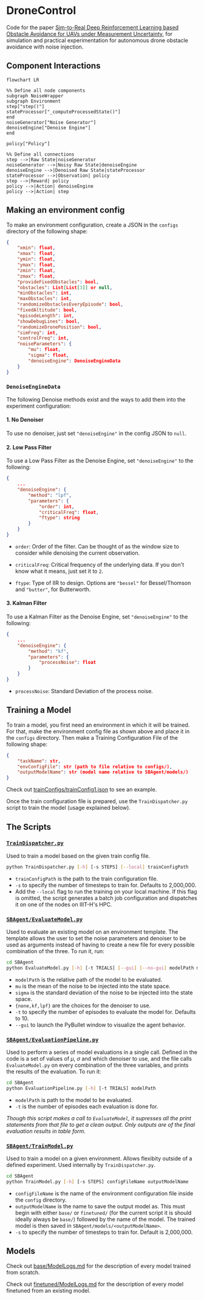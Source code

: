# DroneControl

Code for the paper [Sim-to-Real Deep Reinforcement Learning based Obstacle Avoidance for UAVs under Measurement Uncertainty](https://arxiv.org/abs/2303.07243), for simulation and practical experimentation for autonomous drone obstacle avoidance with noise injection.

## Component Interactions

```mermaid
flowchart LR

%% Define all node components
subgraph NoiseWrapper
subgraph Environment
step["step()"]
stateProcessor["_computeProcessedState()"]
end
noiseGenerator["Noise Generator"]
denoiseEngine["Denoise Engine"]
end

policy["Policy"]

%% Define all connections
step -->|Raw State|noiseGenerator
noiseGenerator -->|Noisy Raw State|denoiseEngine
denoiseEngine -->|Denoised Raw State|stateProcessor
stateProcessor -->|Observation| policy
step -->|Reward| policy
policy -->|Action| denoiseEngine
policy -->|Action| step
```

## Making an environment config

To make an environment configuration, create a JSON in the `configs` directory of the following shape:

```json
{
    "xmin": float,
    "xmax": float,
    "ymin": float,
    "ymax": float,
    "zmin": float,
    "zmax": float,
    "provideFixedObstacles": bool,
    "obstacles": List[List[3]] or null,
    "minObstacles": int,
    "maxObstacles": int,
    "randomizeObstaclesEveryEpisode": bool,
    "fixedAltitude": bool,
    "episodeLength": int,
    "showDebugLines": bool,
    "randomizeDronePosition": bool,
    "simFreq": int,
    "controlFreq": int,
    "noiseParameters": {
        "mu": float,
        "sigma": float,
        "denoiseEngine": DenoiseEngineData
    }
}
```
### `DenoiseEngineData`

The following Denoise methods exist and the ways to add them into the experiment configuration:

#### 1. No Denoiser

To use no denoiser, just set `"denoiseEngine"` in the config JSON to `null`.

#### 2. Low Pass Filter

To use a Low Pass Filter as the Denoise Engine, set `"denoiseEngine"` to the following:

```JSON
{
    ...
    "denoiseEngine": {
        "method": "lpf",
        "parameters": {
            "order": int,
            "criticalFreq": float,
            "ftype": string
        }
    }
}
```

* `order`: Order of the filter. Can be thought of as the window size to consider while denoising the current observation.

* `criticalFreq`: Critical frequency of the underlying data. If you don't know what it means, just set it to `2`.

* `ftype`: Type of IIR to design. Options are `"bessel"` for Bessel/Thomson and `"butter"`, for Butterworth.

#### 3. Kalman Filter

To use a Kalman Filter as the Denoise Engine, set `"denoiseEngine"` to the following:

```JSON
{
    ...
    "denoiseEngine": {
        "method": "kf",
        "parameters": {
            "processNoise": float
        }
    }
}
```

* `processNoise`: Standard Deviation of the process noise.

## Training a Model

To train a model, you first need an environment in which it will be trained. For that, make the environment config file as shown above and place it in the `configs` directory. Then make a Training Configuration File of the following shape:

```json
{
    "taskName": str,
    "envConfigFile": str (path to file relative to configs/),
    "outputModelName": str (model name relative to SBAgent/models/)
}
```

Check out [trainConfigs/trainConfig1.json](trainConfigs/trainConfig1.json) to see an example.

Once the train configuration file is prepared, use the `TrainDispatcher.py` script to train the model (usage explained below).

## The Scripts

### [`TrainDispatcher.py`](./TrainDispatcher.py)

Used to train a model based on the given train config file.

```bash
python TrainDispatcher.py [-h] [-s STEPS] [--local] trainConfigPath
```

* `trainConfigPath` is the path to the train configuration file.
* `-s` to specify the number of timesteps to train for. Defaults to 2,000,000.
* Add the `--local` flag to run the training on your local machine. If this flag is omitted, the script generates a batch job configuration and dispatches it on one of the nodes on IIIT-H's HPC.

### [`SBAgent/EvaluateModel.py`](./SBAgent/EvaluateModel.py)

<!-- Used to evaluate a given model on a given environment. Allows flexibility outside of a defined experiment. To run it, run: -->

Used to evaluate an existing model on an environment template. The template allows the user to set the noise parameters and denoiser to be used as arguments instead of having to create a new file for every possible combination of the three. To run it, run:

```bash
cd SBAgent
python EvaluateModel.py [-h] [-t TRIALS] [--gui] [--no-gui] modelPath mu sigma {none,kf,lpf}
```

* `modelPath` is the relative path of the model to be evaluated.
* `mu` is the mean of the noise to be injected into the state space.
* `sigma` is the standard deviation of the noise to be injected into the state space.
* `{none,kf,lpf}` are the choices for the denoiser to use.
* `-t` to specify the number of episodes to evaluate the model for. Defaults to 10.
* `--gui` to launch the PyBullet window to visualize the agent behavior.

### [`SBAgent/EvaluationPipeline.py`](./SBAgent/EvaluateExperiment.py)

Used to perform a series of model evaluations in a single call. Defined in the code is a set of values of $\mu$, $\sigma$ and which denoiser to use, and the file calls `EvaluateModel.py` on every combination of the three variables, and prints the results of the evaluation. To run it:

```bash
cd SBAgent
python EvaluationPipeline.py [-h] [-t TRIALS] modelPath
```

* `modelPath` is path to the model to be evaluated.
* `-t` is the number of episodes each evaluation is done for.

*Though this script makes a call to `EvaluateModel`, it supresses all the print statements from that file to get a clean output. Only outputs are of the final evaluation results in table form.*

### [`SBAgent/TrainModel.py`](./SBAgent/TrainModel.py)

Used to train a model on a given environment. Allows flexibity outside of a defined experiment. Used internally by `TrainDispatcher.py`.


```bash
cd SBAgent
python TrainModel.py [-h] [-s STEPS] configFileName outputModelName
```

* `configFileName` is the name of the environment configuration file inside the `config` directory.
* `outputModelName` is the name to save the output model as. This must begin with either `base/` or `finetuned/` (for the current script it is should ideally always be `base/`) followed by the name of the model. The trained model is then saved in `SBAgent/models/<outputModelName>`.
* `-s` to specify the number of timesteps to train for. Default is 2,000,000.

## Models

Check out [base/ModelLogs.md](./SBAgent/models/base/ModelLogs.md) for the description of every model trained from scratch.

Check out [finetuned/ModelLogs.md](./SBAgent/models/finetuned/ModelLogs.md) for the description of every model finetuned from an existing model.
